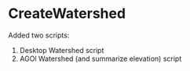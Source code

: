 # CreateWatershed

Added two scripts:
  1.  Desktop Watershed script
  2.  AGOl Watershed (and summarize elevation) script
  
